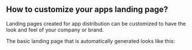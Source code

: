 ## How to customize your apps landing page?
Landing pages created for app distribution can be customized to have the look and feel of your company or brand.

The basic landing page that is automatically generated looks like this:

